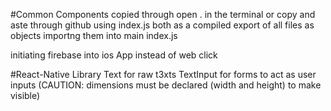 #Common Components
copied through open . in the terminal or copy and aste through github
using index.js both as a compiled export of all files as objects
importng them into main index.js

initiating firebase into ios App instead of web
click

#React-Native Library
Text for raw t3xts
TextInput for forms to act as user inputs (CAUTION: dimensions must be declared (width and height) to make visible)
